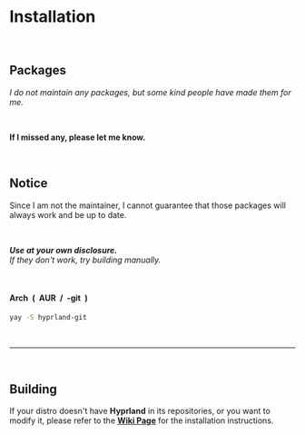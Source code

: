 
# Installation

<br>

## Packages

*I do not maintain any packages, but some kind people have made them for me.*

<br>

**If I missed any, please let me know.**

<br>

## Notice

Since I am not the maintainer, I cannot guarantee that those packages will always work and be up to date.

<br>

***Use at your own disclosure.*** <br>
*If they don't work, try building manually.*

<br>

#### Arch ( AUR / -git )

```sh
yay -S hyprland-git
```
<br>

---

<br>

## Building

If your distro doesn't have **Hyprland** in its repositories, or you want to modify it, please refer to the **[Wiki Page][Install]** for the installation instructions.


<!----------------------------------------------------------------------------->

[Install]: https://github.com/vaxerski/Hyprland/wiki/Installation


